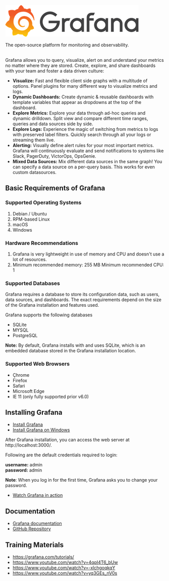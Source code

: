 <p>
  <img src="https://github.com/grafana/grafana/blob/master/docs/logo-horizontal.png" alt="grafana" />
</p>
The open-source platform for monitoring and observability.
<br><br>

Grafana allows you to query, visualize, alert on and understand your metrics no matter where they are stored. Create, explore, and share dashboards with your team and foster a data driven culture:

- **Visualize:** Fast and flexible client side graphs with a multitude of options. Panel plugins for many different way to visualize metrics and logs.
- **Dynamic Dashboards:** Create dynamic & reusable dashboards with template variables that appear as dropdowns at the top of the dashboard.
- **Explore Metrics:** Explore your data through ad-hoc queries and dynamic drilldown. Split view and compare different time ranges, queries and data sources side by side.
- **Explore Logs:** Experience the magic of switching from metrics to logs with preserved label filters. Quickly search through all your logs or streaming them live.
- **Alerting:** Visually define alert rules for your most important metrics. Grafana will continuously evaluate and send notifications to systems like Slack, PagerDuty, VictorOps, OpsGenie.
- **Mixed Data Sources:** Mix different data sources in the same graph! You can specify a data source on a per-query basis. This works for even custom datasources.

## Basic Requirements of Grafana

### Supported Operating Systems

1. Debian / Ubuntu
2. RPM-based Linux
3. macOS
4. Windows

### Hardware Recommendations

1. Grafana is very lightweight in use of memory and CPU and doesn't use a lot of resources.
2. Minimum recommended memory: 255 MB
   Minimum recommended CPU: 1

### Supported Databases

Grafana requires a database to store its configuration data, such as users, data sources, and dashboards. The exact requirements depend on the size of the Grafana installation and features used.

Grafana supports the following databases

- SQLite
- MYSQL
- PostgreSQL

**Note:** By default, Grafana installs with and uses SQLite, which is an embedded database stored in the Grafana installation location.

### Supported Web Browsers

- Çhrome
- Firefox
- Safari
- Microsoft Edge
- IE 11 (only fully supported prior v6.0)

## Installing Grafana

- [Install Grafana](https://grafana.com/docs/grafana/latest/installation/)
- [Install Grafana on Windows](https://grafana.com/docs/grafana/latest/installation/windows/)

After Grafana installation, you can access the web server at http://localhost:3000/.

Following are the default credentials required to login:

**username:** admin<br>
**password:** admin

**Note**: When you log in for the first time, Grafana asks you to change your password.

- [Watch Grafana in action](https://play.grafana.org/d/000000012/grafana-play-home?orgId=1)

## Documentation

- [Grafana documentation](https://grafana.com/docs/grafana/latest/)
- [GitHub Repository](https://github.com/grafana/grafana)

## Training Materials

- https://grafana.com/tutorials/
- https://www.youtube.com/watch?v=4qpI4T6_bUw
- https://www.youtube.com/watch?v=-xlchgoqkqY
- https://www.youtube.com/watch?v=yq3GEs_nV0s

